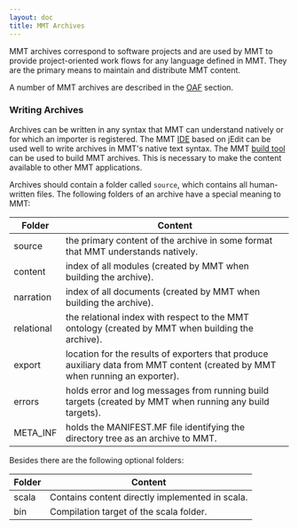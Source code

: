 ```yaml
---
layout: doc
title: MMT Archives
---
```


MMT archives correspond to software projects and are used by MMT to provide project-oriented work flows for any language defined in MMT.
They are the primary means to maintain and distribute MMT content.

A number of MMT archives are described in the [OAF](oaf.html) section.

### Writing Archives

Archives can be written in any syntax that MMT can understand natively or for which an importer is registered.
The MMT [IDE](../../setup/jedit.html) based on jEdit can be used well to write archives in MMT's native text syntax.
The MMT [build tool](building.html) can be used to build MMT archives. This is necessary to make the content available to other MMT applications.

Archives should contain a folder called `source`, which contains all human-written files.
The following folders of an archive have a special meaning to MMT:

Folder  |	Content
------ | -------
source |	the primary content of the archive in some format that MMT understands natively.
content	| index of all modules (created by MMT when building the archive).
narration	| index of all documents (created by MMT when building the archive).
relational |	the relational index with respect to the MMT ontology (created by MMT when building the archive).
export |	location for the results of exporters that produce auxiliary data from MMT content (created by MMT when running an exporter).
errors | holds error and log messages from running build targets (created by MMT when running any build targets).
META_INF | holds the MANIFEST.MF file identifying the directory tree as an archive to MMT.

Besides there are the following optional folders:

Folder  |	Content
------ | -------
scala |	Contains content directly implemented in scala.
bin	| Compilation target of the scala folder.